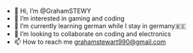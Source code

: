 - 👋 Hi, I’m @GrahamSTEWY
- 👀 I’m interested in gaming and coding
- 🌱 I’m currently learning german while I stay in germany🇧🇪
- 💞️ I’m looking to collaborate on coding and electronics
- 📫 How to reach me grahamstewart990@gmail.com

